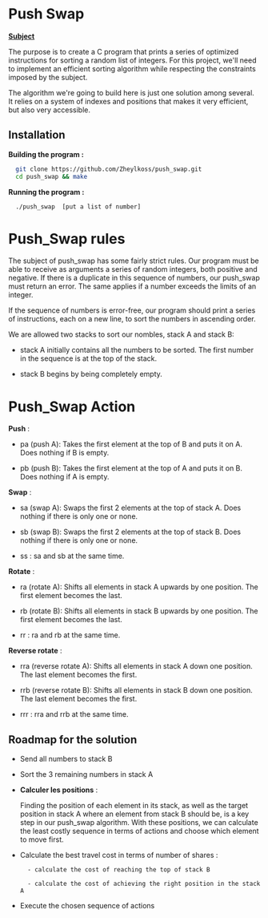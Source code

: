 # Push Swap

[**Subject**](https://cdn.intra.42.fr/pdf/pdf/105453/fr.subject.pdf)

The purpose is to create a C program that prints a series of optimized instructions for sorting a random list of integers. For this project, we'll need to implement an efficient sorting algorithm while respecting the constraints imposed by the subject.

The algorithm we're going to build here is just one solution among several. It relies on a system of indexes and positions that makes it very efficient, but also very accessible.

## Installation

**Building the program :**

```bash
  git clone https://github.com/Zheylkoss/push_swap.git
  cd push_swap && make
```

**Running the program :**

```bash
  ./push_swap  [put a list of number]
```

# Push_Swap rules

The subject of push_swap has some fairly strict rules. Our program must be able to receive as arguments a series of random integers, both positive and negative. If there is a duplicate in this sequence of numbers, our push_swap must return an error. The same applies if a number exceeds the limits of an integer.

If the sequence of numbers is error-free, our program should print a series of instructions, each on a new line, to sort the numbers in ascending order.

We are allowed two stacks to sort our nombles, stack A and stack B:

- stack A initially contains all the numbers to be sorted. The first number in the sequence is at the top of the stack.
    
- stack B begins by being completely empty.

# Push_Swap Action

**Push** :

- pa (push A): Takes the first element at the top of B and puts it on A. Does nothing if B is empty.

- pb (push B): Takes the first element at the top of A and puts it on B. Does nothing if A is empty.

**Swap** :

- sa (swap A): Swaps the first 2 elements at the top of stack A. Does nothing if there is only one or none.

- sb (swap B): Swaps the first 2 elements at the top of stack B. Does nothing if there is only one or none.

- ss : sa and sb at the same time.

**Rotate** :

- ra (rotate A): Shifts all elements in stack A upwards by one position. The first element becomes the last.

- rb (rotate B): Shifts all elements in stack B upwards by one position. The first element becomes the last.

- rr : ra and rb at the same time.

**Reverse rotate** :

- rra (reverse rotate A): Shifts all elements in stack A down one position. The last element becomes the first.

- rrb (reverse rotate B): Shifts all elements in stack B down one position. The last element becomes the first.

- rrr : rra and rrb at the same time.
    
## Roadmap for the solution

- Send all numbers to stack B

- Sort the 3 remaining numbers in stack A

- **Calculer les positions** :

     Finding the position of each element in its stack, as well as the target position in stack A where an element from stack B should be, is a key step in our push_swap algorithm. With these positions, we can calculate the least costly sequence in terms of actions and choose which element to move first.

- Calculate the best travel cost in terms of number of shares :

        - calculate the cost of reaching the top of stack B

        - calculate the cost of achieving the right position in the stack A

- Execute the chosen sequence of actions
